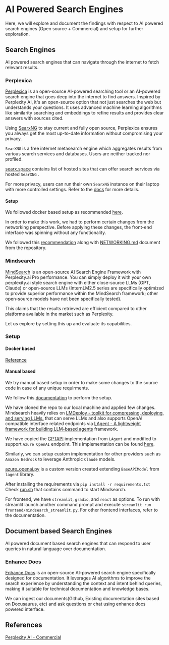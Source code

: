 # AI Powered Search Engines

Here, we will explore and document the findings with respect to AI powered search engines (Open source + Commercial) and setup for further exploration.

## Search Engines

AI powered search engines that can navigate through the internet to fetch relevant results.

### Perplexica

[Perplexica](https://github.com/ItzCrazyKns/Perplexica) is an open-source AI-powered searching tool or an AI-powered search engine that goes deep into the internet to find answers. Inspired by Perplexity AI, it's an open-source option that not just searches the web but understands your questions. It uses advanced machine learning algorithms like similarity searching and embeddings to refine results and provides clear answers with sources cited.

Using [SearxNG](https://github.com/searxng/searxng) to stay current and fully open source, Perplexica ensures you always get the most up-to-date information without compromising your privacy.

`SearXNG` is a free internet metasearch engine which aggregates results from various search services and databases. Users are neither tracked nor profiled.

[searx.space](https://searx.space/) contains list of hosted sites that can offer search services via hosted `SearXNG` .

For more privacy, users can run their own `SearxNG` instance on their laptop with more controlled settings. Refer to the [docs](https://docs.searxng.org/) for more details.

#### Setup

We followed docker based setup as recommended [here](https://github.com/ItzCrazyKns/Perplexica?tab=readme-ov-file#getting-started-with-docker-recommended).

In order to make this work, we had to perform certain changes from the networking perspective. Before applying these changes, the front-end interface was spinning without any functionality.

We followed this [recommendation](https://github.com/ItzCrazyKns/Perplexica/issues/180#issuecomment-2158487861) along with [NETWORKING.md](https://github.com/ItzCrazyKns/Perplexica/blob/master/docs/installation/NETWORKING.md) document from the repository.

### Mindsearch

[MindSearch](https://github.com/InternLM/MindSearch) is an open-source AI Search Engine Framework with Perplexity.ai Pro performance. You can simply deploy it with your own perplexity.ai style search engine with either close-source LLMs (GPT, Claude) or open-source LLMs (InternLM2.5 series are specifically optimized to provide superior performance within the MindSearch framework; other open-source models have not been specifically tested).

This claims that the results retrieved are efficient compared to other platforms available in the market such as Perplexity.

Let us explore by setting this up and evaluate its capabilities.

### Setup

#### Docker based

[Reference](https://github.com/InternLM/MindSearch/tree/main/docker#mindsearch-docker-compose-user-guide)

#### Manual based

We try manual based setup in order to make some changes to the source code in case of any unique requirments.

We follow this [documentation](https://github.com/InternLM/MindSearch/tree/main?tab=readme-ov-file#%EF%B8%8F-build-your-own-mindsearch) to perform the setup.

We have cloned the repo to our local machine and applied few changes. Mindsearch heavily relies on [LMDeploy - toolkit for compressing, deploying, and serving LLMs.](https://github.com/InternLM/lmdeploy) that can serve LLMs and also supports OpenAI compatible interface related endpoints via [LAgent - A lightweight framework for building LLM-based agents](https://github.com/InternLM/lagent) framework.

We have copied the [GPTAPI](https://github.com/InternLM/lagent/blob/main/lagent/llms/openai.py) implementation from `LAgent` and modified to support `Azure OpenAI` endpoint. This implementation can be found [here](./MindSearch/mindsearch/agent/azure_openai.py).

Similarly, we can setup custom implementation for other providers such as `Amazon Bedrock` to leverage Anthropic `Claude` models.

[azure_openai.py](./MindSearch/mindsearch/agent/azure_openai.py) is a custom version created extending `BaseAPIModel` from `lagent` library.

After installing the requirements via `pip install -r requirements.txt` Check [run.sh](./MindSearch/run.sh) that contains command to start Mindsearch.

For frontend, we have `streamlit`, `gradio`, and `react` as options. To run with streamlit launch another command prompt and execute `streamlit run frontend/mindsearch_streamlit.py`. For other frontend interfaces, refer to the documentation.

## Document based Search Engines

AI powered document based search engines that can respond to user queries in natural language over documentation.

### Enhance Docs

[Enhance Docs](https://docs.enhancedocs.com/) is an open-source AI-powered search engine specifically designed for documentation. It leverages AI algorithms to improve the search experience by understanding the context and intent behind queries, making it suitable for technical documentation and knowledge bases.

We can ingest our documents(Github, Existing documentation sites based on Docusaurus, etc) and ask questions or chat using enhance docs powered interface.

## References

[Perplexity AI - Commercial](https://www.perplexity.ai/)
